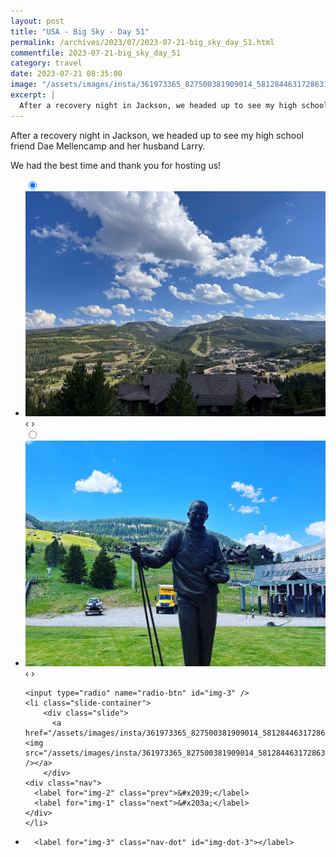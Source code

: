 ```yaml
---
layout: post
title: "USA - Big Sky - Day 51"
permalink: /archives/2023/07/2023-07-21-big_sky_day_51.html
commentfile: 2023-07-21-big_sky_day_51
category: travel
date: 2023-07-21 08:35:00
image: "/assets/images/insta/361973365_827500381909014_5812844631728631552_n_18016019347725320.jpg"
excerpt: |
  After a recovery night in Jackson, we headed up to see my high school friend Dae Mellencamp and her husband Larry.
---
```


After a recovery night in Jackson, we headed up to see my high school friend Dae Mellencamp and her husband Larry.

We had the best time and thank you for hosting us!

<ul class="slides">
    <input type="radio" name="radio-btn" id="img-1" checked="checked" />
    <li class="slide-container">
        <div class="slide">
          <a href="/assets/images/insta/361953604_3562048407403684_1357918557904278262_n_18216932053222285.jpg"><img src="/assets/images/insta/361953604_3562048407403684_1357918557904278262_n_18216932053222285.jpg" /></a>
        </div>
    <div class="nav">
      <label for="img-3" class="prev">&#x2039;</label>
      <label for="img-2" class="next">&#x203a;</label>
    </div>
    </li>
        <input type="radio" name="radio-btn" id="img-2"  />
    <li class="slide-container">
        <div class="slide">
          <a href="/assets/images/insta/362011099_1682053298909673_3692151339759603437_n_18041430877451984.jpg"><img src="/assets/images/insta/362011099_1682053298909673_3692151339759603437_n_18041430877451984.jpg" /></a>
        </div>
    <div class="nav">
      <label for="img-1" class="prev">&#x2039;</label>
      <label for="img-3" class="next">&#x203a;</label>
    </div>
    </li>
    
    <input type="radio" name="radio-btn" id="img-3" />
    <li class="slide-container">
        <div class="slide">
          <a href="/assets/images/insta/361973365_827500381909014_5812844631728631552_n_18016019347725320.jpg"><img src="/assets/images/insta/361973365_827500381909014_5812844631728631552_n_18016019347725320.jpg" /></a>
        </div>
    <div class="nav">
      <label for="img-2" class="prev">&#x2039;</label>
      <label for="img-1" class="next">&#x203a;</label>
    </div>
    </li>
			
<li class="nav-dots">
      <label for="img-1" class="nav-dot" id="img-dot-1"></label>
      <label for="img-2" class="nav-dot" id="img-dot-2"></label>

      <label for="img-3" class="nav-dot" id="img-dot-3"></label>

</li>
</ul>
